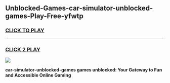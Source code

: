 
## Unblocked-Games-car-simulator-unblocked-games-Play-Free-yfwtp
<h3>
<a href="https://premium76.site?title=car-simulator-unblocked-games&ref=23A">CLICK TO PLAY</a></h3>
<hr>

<h3>
<a href="https://premium76.site?title=car-simulator-unblocked-games&ref=23A">CLICK 2 PLAY</a>
  
</h3>

<a href="https://premium76.site?title=car-simulator-unblocked-games&ref=23A"><img src="https://clearcache.store/games.png"></a>


**car-simulator-unblocked-games games unblocked: Your Gateway to Fun and Accessible Online Gaming**

